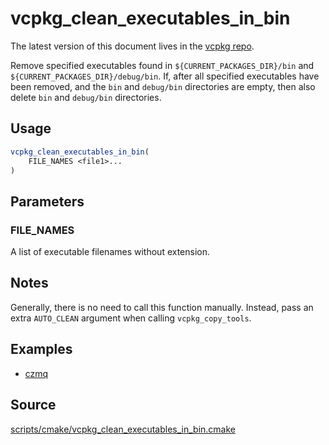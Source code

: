 # vcpkg_clean_executables_in_bin

The latest version of this document lives in the [vcpkg repo](https://github.com/Microsoft/vcpkg/blob/master/docs/maintainers/vcpkg_clean_executables_in_bin.md).

Remove specified executables found in `${CURRENT_PACKAGES_DIR}/bin` and `${CURRENT_PACKAGES_DIR}/debug/bin`. If, after all specified executables have been removed, and the `bin` and `debug/bin` directories are empty, then also delete `bin` and `debug/bin` directories.

## Usage
```cmake
vcpkg_clean_executables_in_bin(
    FILE_NAMES <file1>...
)
```

## Parameters
### FILE_NAMES
A list of executable filenames without extension.

## Notes
Generally, there is no need to call this function manually. Instead, pass an extra `AUTO_CLEAN` argument when calling `vcpkg_copy_tools`.

## Examples
* [czmq](https://github.com/microsoft/vcpkg/blob/master/ports/czmq/portfile.cmake)

## Source
[scripts/cmake/vcpkg\_clean\_executables\_in\_bin.cmake](https://github.com/Microsoft/vcpkg/blob/master/scripts/cmake/vcpkg_clean_executables_in_bin.cmake)
